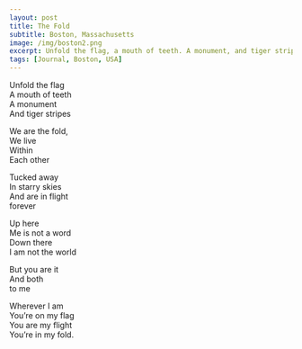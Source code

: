 ```yaml
---
layout: post
title: The Fold
subtitle: Boston, Massachusetts
image: /img/boston2.png
excerpt: Unfold the flag, a mouth of teeth. A monument, and tiger stripes...
tags: [Journal, Boston, USA]
---
```


Unfold the flag  
A mouth of teeth  
A monument  
And tiger stripes  

We are the fold,  
We live  
Within  
Each other  

Tucked away  
In starry skies  
And are in flight  
forever  

Up here  
Me is not a word  
Down there  
I am not the world  

But you are it  
And both  
to me  

Wherever I am  
You’re on my flag  
You are my flight  
You’re in my fold.  
